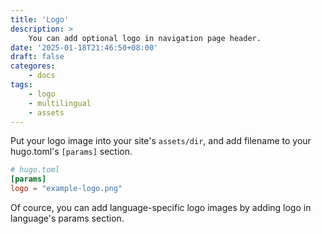 ```yaml
---
title: 'Logo'
description: >
    You can add optional logo in navigation page header.
date: '2025-01-18T21:46:50+08:00'
draft: false
categores:
    - docs
tags:
    - logo
    - multilingual
    - assets
---
```


Put your logo image into your site's `assets/dir`, and add filename to your hugo.toml's `[params]` section.

```toml
# hugo.toml
[params]
logo = "example-logo.png"
```

Of cource, you can add language-specific logo images by adding logo in language's params section.

